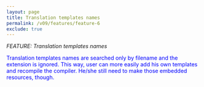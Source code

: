 ```yaml
---
layout: page
title: Translation templates names
permalink: /v09/features/feature-6
exclude: true
---
```

_FEATURE: Translation templates names_

<span style="color:blue">Translation templates names are searched only by filename and the extension is ignored. This way, user can more easily add his own templates and recompile the compiler. He/she still need to make those embedded resources, though.</span>
